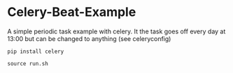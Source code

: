 # Celery-Beat-Example

A simple periodic task example with celery. It the task goes off every day at 13:00 but can be changed to anything (see celeryconfig)

```
pip install celery
```

```
source run.sh
```
